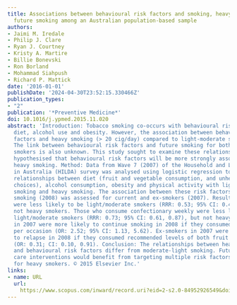 ```yaml
---
title: Associations between behavioural risk factors and smoking, heavy smoking and
  future smoking among an Australian population-based sample
authors:
- Jaimi M. Iredale
- Philip J. Clare
- Ryan J. Courtney
- Kristy A. Martire
- Billie Bonevski
- Ron Borland
- Mohammad Siahpush
- Richard P. Mattick
date: '2016-01-01'
publishDate: '2024-04-30T23:52:15.330466Z'
publication_types:
- "2"
publication: '*Preventive Medicine*'
doi: 10.1016/j.ypmed.2015.11.020
abstract: 'Introduction: Tobacco smoking co-occurs with behavioural risk factors including
  diet, alcohol use and obesity. However, the association between behavioural risk
  factors and heavy smoking (> 20 cig/day) compared to light-moderate smoking is unknown.
  The link between behavioural risk factors and future smoking for both ex and current
  smokers is also unknown. This study sought to examine these relationships. It is
  hypothesised that behavioural risk factors will be more strongly associated with
  heavy smoking. Method: Data from Wave 7 (2007) of the Household and Labour Dynamics
  in Australia (HILDA) survey was analysed using logistic regression to determine
  relationships between diet (fruit and vegetable consumption, and unhealthy diet
  choices), alcohol consumption, obesity and physical activity with light-moderate
  smoking and heavy smoking. The association between these risk factors and future
  smoking (2008) was assessed for current and ex-smokers (2007). Results: Obese respondents
  were less likely to be light/moderate smokers (RRR: 0.53; 95% CI: 0.43, 0.66) but
  not heavy smokers. Those who consume confectionary weekly were less likely to be
  light/moderate smokers (RRR: 0.73; 95% CI: 0.61, 0.87), but not heavy smokers. Smokers
  in 2007 were more likely to continue smoking in 2008 if they consumed 1-4 drinks
  per occasion (OR: 2.52; 95% CI: 1.13, 5.62). Ex-smokers in 2007 were less likely
  to relapse in 2008 if they consumed recommended levels of both fruit and vegetables
  (OR: 0.31; CI: 0.10, 0.91). Conclusion: The relationships between heavy smoking
  and behavioural risk factors differ from moderate-light smoking. Future primary
  care interventions would benefit from targeting multiple risk factors, particularly
  for heavy smokers. © 2015 Elsevier Inc.'
links:
- name: URL
  url: 
    https://www.scopus.com/inward/record.uri?eid=2-s2.0-84952926549&doi=10.1016%2fj.ypmed.2015.11.020&partnerID=40&md5=0acf62aa95c04a2552642869d98c9dbe
---
```

